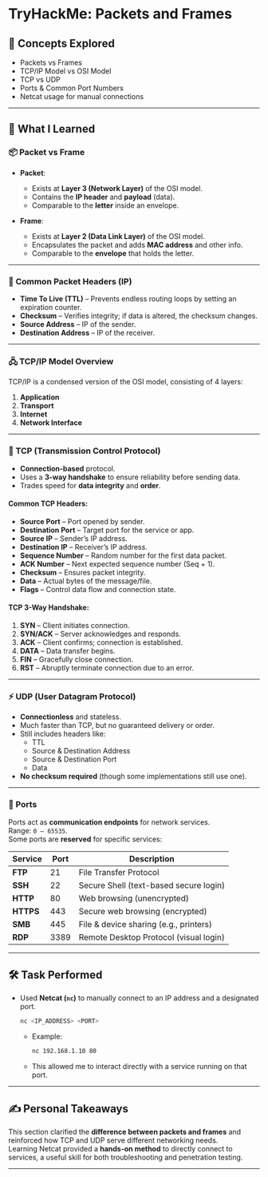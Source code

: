# TryHackMe: Packets and Frames

## 🧰 Concepts Explored
- Packets vs Frames
- TCP/IP Model vs OSI Model
- TCP vs UDP
- Ports & Common Port Numbers
- Netcat usage for manual connections

---

## 📘 What I Learned

### 📦 Packet vs Frame

- **Packet**:
  - Exists at **Layer 3 (Network Layer)** of the OSI model.
  - Contains the **IP header** and **payload** (data).
  - Comparable to the **letter** inside an envelope.

- **Frame**:
  - Exists at **Layer 2 (Data Link Layer)** of the OSI model.
  - Encapsulates the packet and adds **MAC address** and other info.
  - Comparable to the **envelope** that holds the letter.

---

### 📨 Common Packet Headers (IP)
- **Time To Live (TTL)** – Prevents endless routing loops by setting an expiration counter.
- **Checksum** – Verifies integrity; if data is altered, the checksum changes.
- **Source Address** – IP of the sender.
- **Destination Address** – IP of the receiver.

---

### 🖧 TCP/IP Model Overview
TCP/IP is a condensed version of the OSI model, consisting of 4 layers:
1. **Application**
2. **Transport**
3. **Internet**
4. **Network Interface**

---

### 🔄 TCP (Transmission Control Protocol)
- **Connection-based** protocol.
- Uses a **3-way handshake** to ensure reliability before sending data.
- Trades speed for **data integrity** and **order**.

#### Common TCP Headers:
- **Source Port** – Port opened by sender.
- **Destination Port** – Target port for the service or app.
- **Source IP** – Sender’s IP address.
- **Destination IP** – Receiver’s IP address.
- **Sequence Number** – Random number for the first data packet.
- **ACK Number** – Next expected sequence number (Seq + 1).
- **Checksum** – Ensures packet integrity.
- **Data** – Actual bytes of the message/file.
- **Flags** – Control data flow and connection state.

#### TCP 3-Way Handshake:
1. **SYN** – Client initiates connection.
2. **SYN/ACK** – Server acknowledges and responds.
3. **ACK** – Client confirms; connection is established.
4. **DATA** – Data transfer begins.
5. **FIN** – Gracefully close connection.
6. **RST** – Abruptly terminate connection due to an error.

---

### ⚡ UDP (User Datagram Protocol)
- **Connectionless** and stateless.
- Much faster than TCP, but no guaranteed delivery or order.
- Still includes headers like:
  - TTL
  - Source & Destination Address
  - Source & Destination Port
  - Data
- **No checksum required** (though some implementations still use one).

---

### 🔌 Ports
Ports act as **communication endpoints** for network services.  
Range: `0 – 65535`.  
Some ports are **reserved** for specific services:

| Service | Port | Description |
|---------|------|-------------|
| **FTP**  | 21   | File Transfer Protocol |
| **SSH**  | 22   | Secure Shell (text-based secure login) |
| **HTTP** | 80   | Web browsing (unencrypted) |
| **HTTPS**| 443  | Secure web browsing (encrypted) |
| **SMB**  | 445  | File & device sharing (e.g., printers) |
| **RDP**  | 3389 | Remote Desktop Protocol (visual login) |

---

## 🛠 Task Performed
- Used **Netcat (`nc`)** to manually connect to an IP address and a designated port.
    ```bash
    nc <IP_ADDRESS> <PORT>
    ```
  - Example:
    ```bash
    nc 192.168.1.10 80
    ```
  - This allowed me to interact directly with a service running on that port.

---

## ✍️ Personal Takeaways
This section clarified the **difference between packets and frames** and reinforced how TCP and UDP serve different networking needs.  
Learning Netcat provided a **hands-on method** to directly connect to services, a useful skill for both troubleshooting and penetration testing.

---

